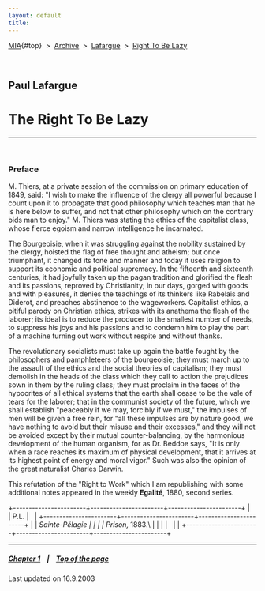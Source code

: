 ```yaml
---
layout: default
title: 
---
```

[MIA](../../../../index.htm){#top}  \> 
[Archive](../../../index.htm)  \>  [Lafargue](../../index.htm)  \> 
[Right To Be Lazy](index.htm)

 

## Paul Lafargue

# The Right To Be Lazy

------------------------------------------------------------------------

 

### Preface

M. Thiers, at a private session of the commission on primary education
of 1849, said: "I wish to make the influence of the clergy all powerful
because I count upon it to propagate that good philosophy which teaches
man that he is here below to suffer, and not that other philosophy which
on the contrary bids man to enjoy." M. Thiers was stating the ethics of
the capitalist class, whose fierce egoism and narrow intelligence he
incarnated.

The Bourgeoisie, when it was struggling against the nobility sustained
by the clergy, hoisted the flag of free thought and atheism; but once
triumphant, it changed its tone and manner and today it uses religion to
support its economic and political supremacy. In the fifteenth and
sixteenth centuries, it had joyfully taken up the pagan tradition and
glorified the flesh and its passions, reproved by Christianity; in our
days, gorged with goods and with pleasures, it denies the teachings of
its thinkers like Rabelais and Diderot, and preaches abstinence to the
wageworkers. Capitalist ethics, a pitiful parody on Christian ethics,
strikes with its anathema the flesh of the laborer; its ideal is to
reduce the producer to the smallest number of needs, to suppress his
joys and his passions and to condemn him to play the part of a machine
turning out work without respite and without thanks.

The revolutionary socialists must take up again the battle fought by the
philosophers and pamphleteers of the bourgeoisie; they must march up to
the assault of the ethics and the social theories of capitalism; they
must demolish in the heads of the class which they call to action the
prejudices sown in them by the ruling class; they must proclaim in the
faces of the hypocrites of all ethical systems that the earth shall
cease to be the vale of tears for the laborer; that in the communist
society of the future, which we shall establish "peaceably if we may,
forcibly if we must," the impulses of men will be given a free rein, for
"all these impulses are by nature good, we have nothing to avoid but
their misuse and their excesses," and they will not be avoided except by
their mutual counter-balancing, by the harmonious development of the
human organism, for as Dr. Beddoe says, "It is only when a race reaches
its maximum of physical development, that it arrives at its highest
point of energy and moral vigor." Such was also the opinion of the great
naturalist Charles Darwin.

This refutation of the "Right to Work" which I am republishing with some
additional notes appeared in the weekly **Egalité**, 1880, second
series.

+-----------------------+-----------------------+-----------------------+
|                       | P.L.                  |                       |
+-----------------------+-----------------------+-----------------------+
|                       | *Sainte-Pélagie       |                       |
|                       | Prison,* 1883.\       |                       |
|                       |                       |                       |
+-----------------------+-----------------------+-----------------------+

------------------------------------------------------------------------

##### [Chapter 1](ch01.htm)    \|    [Top of the page](#top)

Last updated on 16.9.2003
